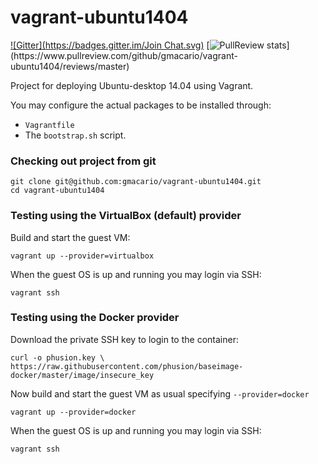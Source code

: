 vagrant-ubuntu1404
==================

[![Gitter](https://badges.gitter.im/Join Chat.svg)](https://gitter.im/gmacario/vagrant-ubuntu1404?utm_source=badge&utm_medium=badge&utm_campaign=pr-badge&utm_content=badge)
[![PullReview stats](https://www.pullreview.com/github/gmacario/vagrant-ubuntu1404/badges/master.svg?)](https://www.pullreview.com/github/gmacario/vagrant-ubuntu1404/reviews/master)

Project for deploying Ubuntu-desktop 14.04 using Vagrant.

You may configure the actual packages to be installed through:
* `Vagrantfile`
* The `bootstrap.sh` script.

### Checking out project from git

```
git clone git@github.com:gmacario/vagrant-ubuntu1404.git
cd vagrant-ubuntu1404
```

### Testing using the VirtualBox (default) provider
Build and start the guest VM:
```
vagrant up --provider=virtualbox
```

When the guest OS is up and running you may login via SSH:
```
vagrant ssh
```

### Testing using the Docker provider

Download the private SSH key to login to the container:
```
curl -o phusion.key \
https://raw.githubusercontent.com/phusion/baseimage-docker/master/image/insecure_key
```

Now build and start the guest VM as usual specifying `--provider=docker`

```
vagrant up --provider=docker
```

When the guest OS is up and running you may login via SSH:
```
vagrant ssh
```

<!-- EOF -->
